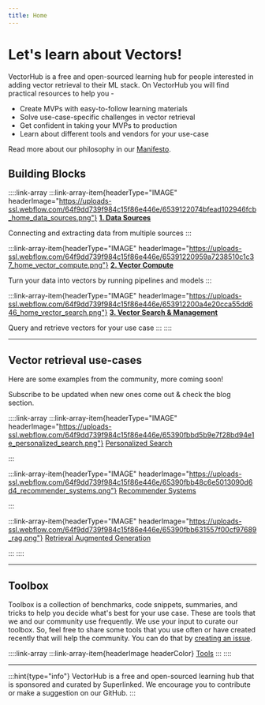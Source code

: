 ```yaml
---
title: Home
---
```


# Let's learn about Vectors!

VectorHub is a free and open-sourced learning hub for people interested in adding vector retrieval to their ML stack. On VectorHub you will find practical resources to help you -

* Create MVPs with easy-to-follow learning materials
* Solve use-case-specific challenges in vector retrieval
* Get confident in taking your MVPs to production
* Learn about different tools and vendors for your use-case

Read more about our philosophy in our [Manifesto](manifesto.md).

## Building Blocks

::::link-array
:::link-array-item{headerType="IMAGE" headerImage="https://uploads-ssl.webflow.com/64f9dd739f984c15f86e446e/6539122074bfead102946fcb_home_data_sources.png"}
[**1. Data Sources**](building_blocks/data_sources/readme.md)

Connecting and extracting data from multiple sources
:::

:::link-array-item{headerType="IMAGE" headerImage="https://uploads-ssl.webflow.com/64f9dd739f984c15f86e446e/65391220959a7238510c1c37_home_vector_compute.png"}
[**2. Vector Compute**](building_blocks/vector_compute/readme.md)

Turn your data into vectors by running pipelines and models
:::

:::link-array-item{headerType="IMAGE" headerImage="https://uploads-ssl.webflow.com/64f9dd739f984c15f86e446e/653912200a4e20cca55dd646_home_vector_search.png"}
[**3. Vector Search & Management**](building_blocks/vector_search/readme.md)

Query and retrieve vectors for your use case
:::
::::

***

## Vector retrieval use-cases

Here are some examples from the community, more coming soon!

Subscribe to be updated when new ones come out & check the blog section.

::::link-array
:::link-array-item{headerType="IMAGE" headerImage="https://uploads-ssl.webflow.com/64f9dd739f984c15f86e446e/65390fbbd5b9e7f28bd94e1e_personalized_search.png"}
[Personalized Search](use_cases/personalized_search.md)

:::

:::link-array-item{headerType="IMAGE" headerImage="https://uploads-ssl.webflow.com/64f9dd739f984c15f86e446e/65390fbb48c6e5013090d6d4_recommender_systems.png"}
[Recommender Systems](use_cases/recommender_systems.md)

:::

:::link-array-item{headerType="IMAGE" headerImage="https://uploads-ssl.webflow.com/64f9dd739f984c15f86e446e/65390fbb631557f00cf97689_rag.png"}
[Retrieval Augmented Generation](use_cases/retrieval_augmented_generation.md)

:::
::::

***

## Toolbox

Toolbox is a collection of benchmarks, code snippets, summaries, and tricks to help you decide what's best for your use case. These are tools that we and our community use frequently. We use your input to curate our toolbox. So, feel free to share some tools that you use often or have created recently that will help the community. You can do that by [creating an issue](https://github.com/superlinked/VectorHub/issues/new).

::::link-array
:::link-array-item{headerImage headerColor}
[Tools](tools/readme.md)
:::
::::

***

:::hint{type="info"}
VectorHub is a free and open-sourced learning hub that is sponsored and curated by Superlinked. We encourage you to contribute or make a suggestion on our GitHub.
:::
